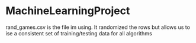 # MachineLearningProject

rand_games.csv is the file im using. It randomized the rows but allows us to ise a consistent set of training/testing data for all algorithms
